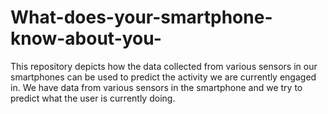 # What-does-your-smartphone-know-about-you-
This repository depicts how the data collected from various sensors in our smartphones can be used to predict the activity we are currently engaged in. We have data from various sensors in the smartphone and we try to predict what the user is currently doing.
